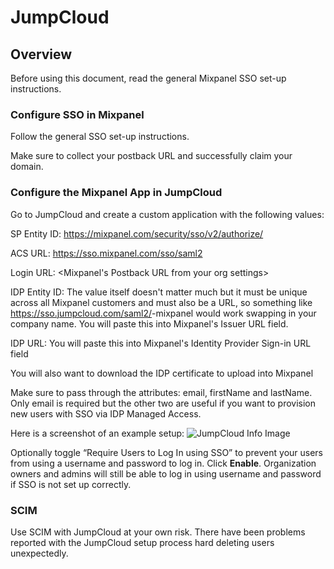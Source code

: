# JumpCloud


## Overview

Before using this document, read the general Mixpanel SSO set-up instructions.

### Configure SSO in Mixpanel

Follow the general SSO set-up instructions.

Make sure to collect your postback URL and successfully claim your domain.

### Configure the Mixpanel App in JumpCloud
Go to JumpCloud and create a custom application with the following values:

SP Entity ID: https://mixpanel.com/security/sso/v2/authorize/

ACS URL: https://sso.mixpanel.com/sso/saml2

Login URL: <Mixpanel's Postback URL from your org settings>

IDP Entity ID: The value itself doesn't matter much but it must be unique across all Mixpanel customers and must also be a URL, so something like https://sso.jumpcloud.com/saml2/<your-company-name>-mixpanel would work swapping in your company name. You will paste this into Mixpanel's Issuer URL field.

IDP URL: You will paste this into Mixpanel's Identity Provider Sign-in URL field

You will also want to download the IDP certificate to upload into Mixpanel

Make sure to pass through the attributes: email, firstName and lastName.
Only email is required but the other two are useful if you want to provision new users with SSO via IDP Managed Access.

Here is a screenshot of an example setup:
![JumpCloud Info Image](/jumpcloud1.png)


Optionally toggle “Require Users to Log In using SSO” to prevent your users from using a username and password to log in. Click **Enable**. Organization owners and admins will still be able to log in using username and password if SSO is not set up correctly.

### SCIM
Use SCIM with JumpCloud at your own risk. There have been problems reported with the JumpCloud setup process hard deleting users unexpectedly.
